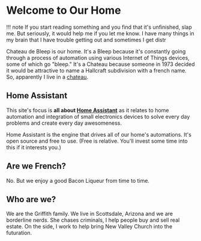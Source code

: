 # Welcome to Our Home

!!! note
    If you start reading something and you find that it's unfinished, slap me.  But seriously, it would help me if you let me know.  I have many things in my brain that I have trouble getting out and sometimes I get distr

Chateau de Bleep is our home.  It's a Bleep because it's constantly going through a process of automation using various Internet of Things devices, some of which go "bleep."  It's a Chateau because someone in 1973 decided it would be attractive to name a Hallcraft subdivision with a french name.  So, apparently I live in a [chateau](https://en.wikipedia.org/wiki/Ch%C3%A2teau).

## Home Assistant

This site's focus is **all about [Home Assistant](https://home-assistant.io)** as it relates to home automation and integration of small electronics devices to solve every day problems and create every day awesomeness.

Home Assistant is the engine that drives all of our home's automations.  It's open source and free to use.  (Free is relative.  You'll invest some time into this if it interests you.)

## Are we French?

No.  But we enjoy a good Bacon Liqueur from time to time.

## Who are we?

We are the Griffith family. We live in Scottsdale, Arizona and we are borderline nerds.  She chases criminals, I help people buy and sell real estate.  On the side, I work to help bring New Valley Church into the futuration.  